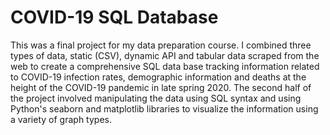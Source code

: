 # COVID-19 SQL Database 

This was a final project for my data preparation course. I combined three types of data, static (CSV), dynamic API and tabular data scraped from the web to create a comprehensive SQL data base tracking information related to COVID-19 infection rates, demographic information and deaths at the height of the COVID-19 pandemic in late spring 2020. The second half of the project involved manipulating the data using SQL syntax and using Python's seaborn and matplotlib libraries to visualize the information using a variety of graph types. 
